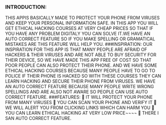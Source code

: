 ### INTRODUCTION:  
THIS APPIS BASICALLY MADE TO PROTECT YOUR PHONE FROM VIRUSES AND KEEP YOUR PERSONAL INFORMATION SAFE. IN THIS APP YOU WILL GET ETHICAL HACKING COURSES AT VERY CHEAP PRICES SO THAT IF YOU HAVE ANY PROBLEM DIGITALY YOU CAN SOLVE IT.WE HAVE AN AUTO CORRECT FEATURE SO IF YOU MAKE SPELLING OR GRAMATICAL MISTAKES ARE THIS FEATURE WILL HELP YOU. 
###INSPIRATION:
OUR INSPIRATION FOR THIS APP IS THAT MANY PEOPLE ARE AFRAID OF HACKERS & THEIR VIRUSES AND ARE NOT ABLE TO BUY SECURITY FOR THEIR DEVICE, SO WE HAVE MADE THIS APP FREE OF COST SO THAT POOR PEOPLE CAN ALSO PROTECT THEIR PHONE. AND WE HAVE SOME ETHICAL HACKING COURSES BECAUSE MANY PEOPLE HAVE TO GO TO POLICE IF THEIR PHONE IS HACKED SO WITH THESE COURSES THEY CAN LEARN HACKING AND SECURE THEIR PHONE FROM VIRUSES. WE HAVE AN AUTO CORRECT FEATURE BECAUSE MANY PEOPLE WRITE WRONG SPELLINGS AND ARE ALSO NOT AWARE SO PEOPLE CAN USE AUTO CORRECT FEATURE.
###FEATURES: 
	IT WILL PROTECT YOUR PHONE FROM MANY VIRUSES
	YOU CAN SCAN YOUR PHONE AND VERIFY IT
	WE WILL ALERT YOU FROM CLICKING LINKS WHICH CAN HARM YOU
	YOU CAN LEARN ETHICAL HACKING AT VERY LOW PRICE¬¬¬¬
	THERE I SAN AUTO CORRECT FEATURE.
